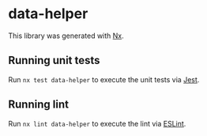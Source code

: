 # data-helper

This library was generated with [Nx](https://nx.dev).

## Running unit tests

Run `nx test data-helper` to execute the unit tests via [Jest](https://jestjs.io).

## Running lint

Run `nx lint data-helper` to execute the lint via [ESLint](https://eslint.org/).
